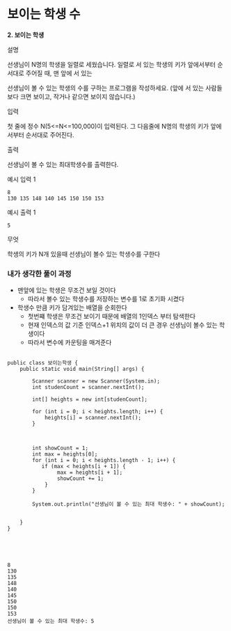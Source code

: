 # 보이는 학생 수

**2. 보이는 학생**

설명

선생님이 N명의 학생을 일렬로 세웠습니다. 일렬로 서 있는 학생의 키가 앞에서부터 순서대로 주어질 때, 맨 앞에 서 있는

선생님이 볼 수 있는 학생의 수를 구하는 프로그램을 작성하세요. (앞에 서 있는 사람들보다 크면 보이고, 작거나 같으면 보이지 않습니다.)

입력

첫 줄에 정수 N(5<=N<=100,000)이 입력된다. 그 다음줄에 N명의 학생의 키가 앞에서부터 순서대로 주어진다.

출력

선생님이 볼 수 있는 최대학생수를 출력한다.

예시 입력 1

```
8
130 135 148 140 145 150 150 153

```

예시 출력 1

```
5
```

무엇

학생의 키가 N개 있을때 선생님이 볼수 있는 학생수를 구한다

### 내가 생각한 풀이 과정

- 맨앞에 있는 학생은 무조건 보일 것이다
    - 따라서 볼수 있는 학생수를 저장하는 변수를 1로 초기화 시켰다
- 학생수 만큼 키가 담겨있는 배열을 순회한다
    - 첫번쨰 학생은 무조건 보이기 때문에 배열의 1인덱스 부터 탐색한다
    - 현재 인덱스의 값 기준 인덱스+1 위치의 값이 더 큰 경우 선생님이 볼수 있는 학생이다
    - 따라서 변수에 카운팅을 매겨준다
    

```

public class 보이는학생 {
    public static void main(String[] args) {

        Scanner scanner = new Scanner(System.in);
        int studenCount = scanner.nextInt();

        int[] heights = new int[studenCount];

        for (int i = 0; i < heights.length; i++) {
            heights[i] = scanner.nextInt();
        }



        int showCount = 1;
        int max = heights[0];
        for (int i = 0; i < heights.length - 1; i++) {
           if (max < heights[i + 1]) {
                max = heights[i + 1];
                showCount += 1;
            }
        }

        System.out.println("선생님이 볼 수 있는 최대 학생수: " + showCount);


    }
}





```



```
8
130
135
148
140
145
150
150
153
선생님이 볼 수 있는 최대 학생수: 5




```